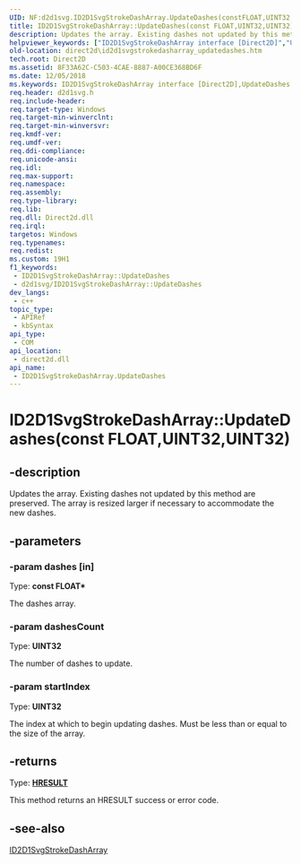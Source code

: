 ```yaml
---
UID: NF:d2d1svg.ID2D1SvgStrokeDashArray.UpdateDashes(constFLOAT,UINT32,UINT32)
title: ID2D1SvgStrokeDashArray::UpdateDashes(const FLOAT,UINT32,UINT32) (d2d1svg.h)
description: Updates the array. Existing dashes not updated by this method are preserved. The array is resized larger if necessary to accommodate the new dashes.
helpviewer_keywords: ["ID2D1SvgStrokeDashArray interface [Direct2D]","UpdateDashes method","ID2D1SvgStrokeDashArray.UpdateDashes","ID2D1SvgStrokeDashArray.UpdateDashes(const FLOAT","UINT32","UINT32)","ID2D1SvgStrokeDashArray::UpdateDashes","ID2D1SvgStrokeDashArray::UpdateDashes(const FLOAT","UINT32","UINT32)","UpdateDashes","UpdateDashes method [Direct2D]","UpdateDashes method [Direct2D]","ID2D1SvgStrokeDashArray interface","d2d1svg/ID2D1SvgStrokeDashArray::UpdateDashes","direct2d.id2d1svgstrokedasharray_updatedashes"]
old-location: direct2d\id2d1svgstrokedasharray_updatedashes.htm
tech.root: Direct2D
ms.assetid: 8F33A62C-C503-4CAE-8887-A00CE368BD6F
ms.date: 12/05/2018
ms.keywords: ID2D1SvgStrokeDashArray interface [Direct2D],UpdateDashes method, ID2D1SvgStrokeDashArray.UpdateDashes, ID2D1SvgStrokeDashArray.UpdateDashes(const FLOAT,UINT32,UINT32), ID2D1SvgStrokeDashArray::UpdateDashes, ID2D1SvgStrokeDashArray::UpdateDashes(const FLOAT,UINT32,UINT32), UpdateDashes, UpdateDashes method [Direct2D], UpdateDashes method [Direct2D],ID2D1SvgStrokeDashArray interface, d2d1svg/ID2D1SvgStrokeDashArray::UpdateDashes, direct2d.id2d1svgstrokedasharray_updatedashes
req.header: d2d1svg.h
req.include-header: 
req.target-type: Windows
req.target-min-winverclnt: 
req.target-min-winversvr: 
req.kmdf-ver: 
req.umdf-ver: 
req.ddi-compliance: 
req.unicode-ansi: 
req.idl: 
req.max-support: 
req.namespace: 
req.assembly: 
req.type-library: 
req.lib: 
req.dll: Direct2d.dll
req.irql: 
targetos: Windows
req.typenames: 
req.redist: 
ms.custom: 19H1
f1_keywords:
 - ID2D1SvgStrokeDashArray::UpdateDashes
 - d2d1svg/ID2D1SvgStrokeDashArray::UpdateDashes
dev_langs:
 - c++
topic_type:
 - APIRef
 - kbSyntax
api_type:
 - COM
api_location:
 - direct2d.dll
api_name:
 - ID2D1SvgStrokeDashArray.UpdateDashes
---
```


# ID2D1SvgStrokeDashArray::UpdateDashes(const FLOAT,UINT32,UINT32)


## -description

Updates the array. Existing dashes not updated by this method are preserved. The array is resized larger if necessary to accommodate the new dashes.

## -parameters

### -param dashes [in]

Type: <b>const FLOAT*</b>

The dashes array.

### -param dashesCount

Type: <b>UINT32</b>

The number of dashes to update.

### -param startIndex

Type: <b>UINT32</b>

The index at which to begin updating dashes. Must be less than or equal to the size of the array.

## -returns

Type: <b><a href="/windows/win32/com/structure-of-com-error-codes">HRESULT</a></b>

This method returns an HRESULT success or error code.

## -see-also

<a href="/windows/desktop/api/d2d1svg/nn-d2d1svg-id2d1svgstrokedasharray">ID2D1SvgStrokeDashArray</a>